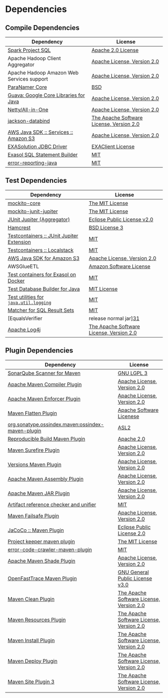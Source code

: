 <!-- @formatter:off -->
# Dependencies

## Compile Dependencies

| Dependency                                  | License                                       |
| ------------------------------------------- | --------------------------------------------- |
| [Spark Project SQL][0]                      | [Apache 2.0 License][1]                       |
| Apache Hadoop Client Aggregator             | [Apache License, Version 2.0][2]              |
| Apache Hadoop Amazon Web Services support   | [Apache License, Version 2.0][2]              |
| [ParaNamer Core][3]                         | [BSD][4]                                      |
| [Guava: Google Core Libraries for Java][5]  | [Apache License, Version 2.0][6]              |
| [Netty/All-in-One][7]                       | [Apache License, Version 2.0][8]              |
| [jackson-databind][9]                       | [The Apache Software License, Version 2.0][6] |
| [AWS Java SDK :: Services :: Amazon S3][10] | [Apache License, Version 2.0][11]             |
| [EXASolution JDBC Driver][12]               | [EXAClient License][13]                       |
| [Exasol SQL Statement Builder][14]          | [MIT][15]                                     |
| [error-reporting-java][16]                  | [MIT][15]                                     |

## Test Dependencies

| Dependency                                      | License                                       |
| ----------------------------------------------- | --------------------------------------------- |
| [mockito-core][17]                              | [The MIT License][18]                         |
| [mockito-junit-jupiter][17]                     | [The MIT License][18]                         |
| [JUnit Jupiter (Aggregator)][19]                | [Eclipse Public License v2.0][20]             |
| [Hamcrest][21]                                  | [BSD License 3][22]                           |
| [Testcontainers :: JUnit Jupiter Extension][23] | [MIT][24]                                     |
| [Testcontainers :: Localstack][23]              | [MIT][24]                                     |
| [AWS Java SDK for Amazon S3][10]                | [Apache License, Version 2.0][11]             |
| AWSGlueETL                                      | [Amazon Software License][25]                 |
| [Test containers for Exasol on Docker][26]      | [MIT][15]                                     |
| [Test Database Builder for Java][27]            | [MIT License][28]                             |
| [Test utilities for `java.util.logging`][29]    | [MIT][15]                                     |
| [Matcher for SQL Result Sets][30]               | [MIT][15]                                     |
| [EqualsVerifier | release normal jar][31]       | [Apache License, Version 2.0][2]              |
| [Apache Log4j][32]                              | [The Apache Software License, Version 2.0][6] |

## Plugin Dependencies

| Dependency                                              | License                                       |
| ------------------------------------------------------- | --------------------------------------------- |
| [SonarQube Scanner for Maven][33]                       | [GNU LGPL 3][34]                              |
| [Apache Maven Compiler Plugin][35]                      | [Apache License, Version 2.0][2]              |
| [Apache Maven Enforcer Plugin][36]                      | [Apache License, Version 2.0][2]              |
| [Maven Flatten Plugin][37]                              | [Apache Software Licenese][6]                 |
| [org.sonatype.ossindex.maven:ossindex-maven-plugin][38] | [ASL2][6]                                     |
| [Reproducible Build Maven Plugin][39]                   | [Apache 2.0][6]                               |
| [Maven Surefire Plugin][40]                             | [Apache License, Version 2.0][2]              |
| [Versions Maven Plugin][41]                             | [Apache License, Version 2.0][2]              |
| [Apache Maven Assembly Plugin][42]                      | [Apache License, Version 2.0][2]              |
| [Apache Maven JAR Plugin][43]                           | [Apache License, Version 2.0][2]              |
| [Artifact reference checker and unifier][44]            | [MIT][15]                                     |
| [Maven Failsafe Plugin][45]                             | [Apache License, Version 2.0][2]              |
| [JaCoCo :: Maven Plugin][46]                            | [Eclipse Public License 2.0][47]              |
| [Project keeper maven plugin][48]                       | [The MIT License][49]                         |
| [error-code-crawler-maven-plugin][50]                   | [MIT][15]                                     |
| [Apache Maven Shade Plugin][51]                         | [Apache License, Version 2.0][2]              |
| [OpenFastTrace Maven Plugin][52]                        | [GNU General Public License v3.0][53]         |
| [Maven Clean Plugin][54]                                | [The Apache Software License, Version 2.0][6] |
| [Maven Resources Plugin][55]                            | [The Apache Software License, Version 2.0][6] |
| [Maven Install Plugin][56]                              | [The Apache Software License, Version 2.0][6] |
| [Maven Deploy Plugin][57]                               | [The Apache Software License, Version 2.0][6] |
| [Maven Site Plugin 3][58]                               | [The Apache Software License, Version 2.0][6] |

[0]: http://spark.apache.org/
[1]: http://www.apache.org/licenses/LICENSE-2.0.html
[2]: https://www.apache.org/licenses/LICENSE-2.0.txt
[3]: https://github.com/paul-hammant/paranamer
[4]: LICENSE
[5]: https://github.com/google/guava
[6]: http://www.apache.org/licenses/LICENSE-2.0.txt
[7]: https://netty.io
[8]: https://www.apache.org/licenses/LICENSE-2.0
[9]: http://github.com/FasterXML/jackson
[10]: https://aws.amazon.com/sdkforjava
[11]: https://aws.amazon.com/apache2.0
[12]: http://www.exasol.com
[13]: https://docs.exasol.com/connect_exasol/drivers/jdbc.htm
[14]: https://github.com/exasol/sql-statement-builder
[15]: https://opensource.org/licenses/MIT
[16]: https://github.com/exasol/error-reporting-java
[17]: https://github.com/mockito/mockito
[18]: https://github.com/mockito/mockito/blob/main/LICENSE
[19]: https://junit.org/junit5/
[20]: https://www.eclipse.org/legal/epl-v20.html
[21]: http://hamcrest.org/JavaHamcrest/
[22]: http://opensource.org/licenses/BSD-3-Clause
[23]: https://testcontainers.org
[24]: http://opensource.org/licenses/MIT
[25]: http://aws.amazon.com/asl/
[26]: https://github.com/exasol/exasol-testcontainers
[27]: https://github.com/exasol/test-db-builder-java/
[28]: https://github.com/exasol/test-db-builder-java/blob/main/LICENSE
[29]: https://github.com/exasol/java-util-logging-testing
[30]: https://github.com/exasol/hamcrest-resultset-matcher
[31]: https://www.jqno.nl/equalsverifier
[32]: http://logging.apache.org/log4j/1.2/
[33]: http://sonarsource.github.io/sonar-scanner-maven/
[34]: http://www.gnu.org/licenses/lgpl.txt
[35]: https://maven.apache.org/plugins/maven-compiler-plugin/
[36]: https://maven.apache.org/enforcer/maven-enforcer-plugin/
[37]: https://www.mojohaus.org/flatten-maven-plugin
[38]: https://sonatype.github.io/ossindex-maven/maven-plugin/
[39]: http://zlika.github.io/reproducible-build-maven-plugin
[40]: https://maven.apache.org/surefire/maven-surefire-plugin/
[41]: http://www.mojohaus.org/versions-maven-plugin/
[42]: https://maven.apache.org/plugins/maven-assembly-plugin/
[43]: https://maven.apache.org/plugins/maven-jar-plugin/
[44]: https://github.com/exasol/artifact-reference-checker-maven-plugin
[45]: https://maven.apache.org/surefire/maven-failsafe-plugin/
[46]: https://www.jacoco.org/jacoco/trunk/doc/maven.html
[47]: https://www.eclipse.org/legal/epl-2.0/
[48]: https://github.com/exasol/project-keeper/
[49]: https://github.com/exasol/project-keeper/blob/main/LICENSE
[50]: https://github.com/exasol/error-code-crawler-maven-plugin
[51]: https://maven.apache.org/plugins/maven-shade-plugin/
[52]: https://github.com/itsallcode/openfasttrace-maven-plugin
[53]: https://www.gnu.org/licenses/gpl-3.0.html
[54]: http://maven.apache.org/plugins/maven-clean-plugin/
[55]: http://maven.apache.org/plugins/maven-resources-plugin/
[56]: http://maven.apache.org/plugins/maven-install-plugin/
[57]: http://maven.apache.org/plugins/maven-deploy-plugin/
[58]: http://maven.apache.org/plugins/maven-site-plugin/
